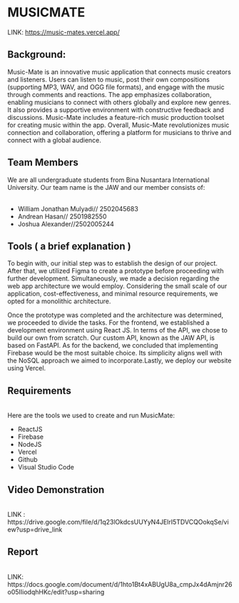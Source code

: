 <h1>MUSICMATE</h1>

LINK: https://music-mates.vercel.app/
<h2>Background:</h2>
Music-Mate is an innovative music application that connects music creators and listeners. Users can listen to music, post their own compositions (supporting MP3, WAV, and OGG file formats), and engage with the music through comments and reactions. The app emphasizes collaboration, enabling musicians to connect with others globally and explore new genres. It also provides a supportive environment with constructive feedback and discussions. Music-Mate includes a feature-rich music production toolset for creating music within the app. Overall, Music-Mate revolutionizes music connection and collaboration, offering a platform for musicians to thrive and connect with a global audience.</p>

<h2>Team Members</h2>
We are all undergraduate students from Bina Nusantara International University. Our team name is the JAW and our member consists of:<br><br>
 <ul>
  <li>William Jonathan Mulyadi// 2502045683</li>
  <li>Andrean Hasan// 2501982550</li>
  <li>Joshua Alexander//2502005244
</li>
</ul>
<h2>Tools ( a brief explanation )</h2>
To begin with, our initial step was to establish the design of our project. After that, we utilized Figma to create a prototype before proceeding with further development. Simultaneously, we made a decision regarding the web app architecture we would employ. Considering the small scale of our application, cost-effectiveness, and minimal resource requirements, we opted for a monolithic architecture.<br>

Once the prototype was completed and the architecture was determined, we proceeded to divide the tasks. For the frontend, we established a development environment using React JS. In terms of the API, we chose to build our own from scratch. Our custom API, known as the JAW API, is based on FastAPI.
As for the backend, we concluded that implementing Firebase would be the most suitable choice. Its simplicity aligns well with the NoSQL approach we aimed to incorporate.Lastly, we deploy our website using Vercel.<br>
<h2>Requirements</h2>
<br>
Here are the tools we used to create and run MusicMate:<br>
<ul>
  <li>ReactJS</li>
  <li>Firebase</li>
  <li>NodeJS</li>
  <li>Vercel</li>
  <li>Github</li>
  <li>Visual Studio Code</li>
</ul>
<h2>Video Demonstration</h2><br>
LINK : https://drive.google.com/file/d/1q23lOkdcsUUYyN4JElrI5TDVCQOokqSe/view?usp=drive_link
<h2>Report</h2><br>
LINK: https://docs.google.com/document/d/1hto1Bt4xABUgU8a_cmpJx4dAmjnr26o05IIiodqhHKc/edit?usp=sharing
